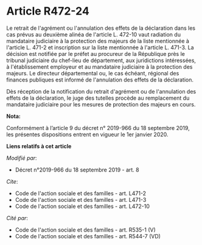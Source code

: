 # Article R472-24

Le retrait de l'agrément ou l'annulation des effets de la déclaration dans les cas prévus au deuxième alinéa de l'article L.
472-10 vaut radiation du mandataire judiciaire à la protection des majeurs de la liste mentionnée à l'article L. 471-2 et
inscription sur la liste mentionnée à l'article L. 471-3. La décision est notifiée par le préfet au procureur de la
République près le   tribunal judiciaire du chef-lieu de département, aux juridictions intéressées, à l'établissement
employeur et au mandataire judiciaire à la protection des majeurs. Le directeur départemental ou, le cas échéant, régional
des finances publiques est informé de l'annulation des effets de la déclaration. 

Dès réception de la notification du retrait d'agrément ou de l'annulation des effets de la déclaration, le juge des tutelles
procède au remplacement du mandataire judiciaire pour les mesures de protection des majeurs en cours.

**Nota:**

Conformément à l’article 9 du décret n° 2019-966 du 18 septembre 2019, les présentes dispositions entrent en vigueur le 1er
janvier 2020.

**Liens relatifs à cet article**

_Modifié par_:

  - Décret n°2019-966 du 18 septembre 2019 - art. 8

_Cite_:

  - Code de l'action sociale et des familles - art. L471-2
  - Code de l'action sociale et des familles - art. L471-3
  - Code de l'action sociale et des familles - art. L472-10

_Cité par_:

  - Code de l'action sociale et des familles - art. R535-1 (V)
  - Code de l'action sociale et des familles - art. R544-7 (VD)
